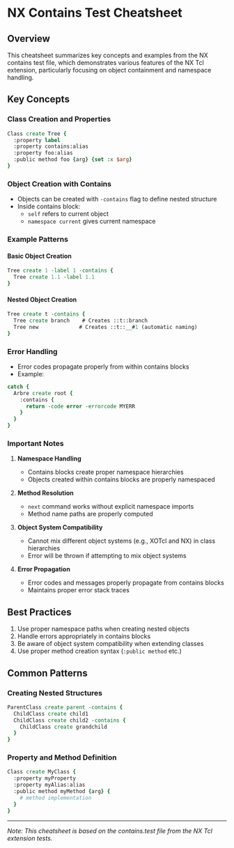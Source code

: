 # NX Contains Test Cheatsheet

## Overview
This cheatsheet summarizes key concepts and examples from the NX contains test file, which demonstrates various features of the NX Tcl extension, particularly focusing on object containment and namespace handling.

## Key Concepts

### Class Creation and Properties
```tcl
Class create Tree {
  :property label
  :property contains:alias
  :property foo:alias
  :public method foo {arg} {set :x $arg}
}
```

### Object Creation with Contains
- Objects can be created with `-contains` flag to define nested structure
- Inside contains block:
  - `self` refers to current object
  - `namespace current` gives current namespace

### Example Patterns

#### Basic Object Creation
```tcl
Tree create 1 -label 1 -contains {
  Tree create 1.1 -label 1.1
}
```

#### Nested Object Creation
```tcl
Tree create t -contains {
  Tree create branch    # Creates ::t::branch
  Tree new             # Creates ::t::__#1 (automatic naming)
}
```

### Error Handling
- Error codes propagate properly from within contains blocks
- Example:
```tcl
catch {
  Arbre create root {
    :contains {
      return -code error -errorcode MYERR
    }
  }
}
```

### Important Notes

1. **Namespace Handling**
   - Contains blocks create proper namespace hierarchies
   - Objects created within contains blocks are properly namespaced

2. **Method Resolution**
   - `next` command works without explicit namespace imports
   - Method name paths are properly computed

3. **Object System Compatibility**
   - Cannot mix different object systems (e.g., XOTcl and NX) in class hierarchies
   - Error will be thrown if attempting to mix object systems

4. **Error Propagation**
   - Error codes and messages properly propagate from contains blocks
   - Maintains proper error stack traces

## Best Practices

1. Use proper namespace paths when creating nested objects
2. Handle errors appropriately in contains blocks
3. Be aware of object system compatibility when extending classes
4. Use proper method creation syntax (`:public method` etc.)

## Common Patterns

### Creating Nested Structures
```tcl
ParentClass create parent -contains {
  ChildClass create child1
  ChildClass create child2 -contains {
    ChildClass create grandchild
  }
}
```

### Property and Method Definition
```tcl
Class create MyClass {
  :property myProperty
  :property myAlias:alias
  :public method myMethod {arg} {
    # method implementation
  }
}
```

---
*Note: This cheatsheet is based on the contains.test file from the NX Tcl extension tests.* 